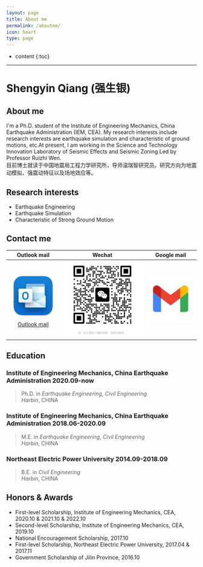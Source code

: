 ```yaml
---
layout: page
title: About me
permalink: /aboutme/
icon: heart
type: page
---
```

* content
{:toc}
---

# **Shengyin Qiang (强生银)**

## **About me**
I'm a Ph.D. student of the Institute of Engineering Mechanics, China Earthquake Administration (IEM, CEA). My research interests include research interests are earthquake simulation and characteristic of ground motions, etc.At present, I am working in the Science and Technology Innovation Laboratory of Seismic Effects and Seismic Zoning Led by Professor Ruizhi Wen.<br>
目前博士就读于中国地震局工程力学研究所，导师温瑞智研究员。研究方向为地震动模拟、强震动特征以及场地效应等。
## **Research interests**
* Earthquake Engineering
* Earthquake Simulation
* Characteristic of Strong Ground Motion

## **Contact me**

|                                  Outlook mail                                  |                              Wechat                        |                                  Google mail                                  |
|:---------------------------------------------------:|:-----------------------------------:|:---------------------------------------------------:|
| [![PayPal](/picture/outlook.png)<br>Outlook mail  ](qiangsy_96@outlook.com) | ![wechat](https://github.com/qiangsy1/qiangsy1.github.io/blob/master/picture/wechat.jpg) | ![alipay](https://github.com/qiangsy1/qiangsy1.github.io/blob/master/picture/gmail.png) |


## **Education**
### Institute of Engineering Mechanics, China Earthquake Administration 2020.09-now
 > Ph.D. in _Earthquake Engineering, Civil Engineering_<br>
 > _Harbin_, CHINA

### Institute of Engineering Mechanics, China Earthquake Administration 2018.06-2020.09
 > M.E. in _Earthquake Engineering, Civil Engineering_<br>
 > _Harbin_, CHINA 

### Northeast Electric Power University 2014.09-2018.09

 > B.E. in  _Civil Engineering_<br>
 > _Harbin_, CHINA

## **Honors & Awards**
* First-level Scholarship, Institute of Engineering Mechanics, CEA, 2020.10 & 2021.10 & 2022.10<br>
* Second-level Scholarship, Institute of Engineering Mechanics, CEA, 2019.10<br>
* National Encouragement Scholarship, 2017.10<br>
* First-level Scholarship, Northeast Electric Power University, 2017.04 & 2017.11<br>
* Government Scholarship of Jilin Province, 2016.10<br>

<!-- ### Footer
Last updated: May 2013 -->
